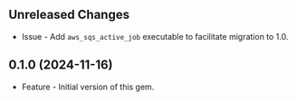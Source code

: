 Unreleased Changes
------------------

* Issue - Add `aws_sqs_active_job` executable to facilitate migration to 1.0.

0.1.0 (2024-11-16)
------------------

* Feature - Initial version of this gem.
